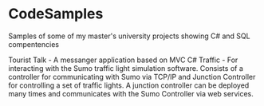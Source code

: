 # CodeSamples
Samples of some of my master's university projects showing C# and SQL compentencies

Tourist Talk - A messanger application based on MVC C#
Traffic - For interacting with the Sumo traffic light simulation software. 
Consists of a controller for communicating with Sumo via TCP/IP and Junction Controller for controlling a set of traffic lights.
A junction controller can be deployed many times and communicates with the Sumo Controller via web services.

